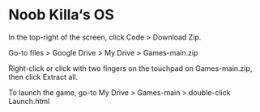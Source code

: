 # Noob Killa&lsquo;s OS

In the top-right of the screen, click Code > Download Zip.

Go-to files > Google Drive > My Drive > Games-main.zip

Right-click or click with two fingers on the touchpad on Games-main.zip, then click Extract all.

To launch the game, go-to My Drive > Games-main > double-click Launch.html